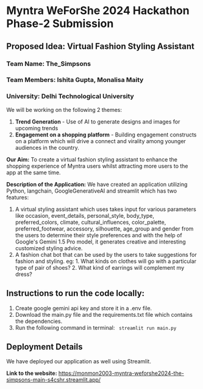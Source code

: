 # Myntra WeForShe 2024 Hackathon Phase-2 Submission
## Proposed Idea: Virtual Fashion Styling Assistant
### Team Name: The_Simpsons
### Team Members: Ishita Gupta, Monalisa Maity
### University: Delhi Technological University

We will be working on the following 2 themes:
1. **Trend Generation** - Use of AI to generate designs and images for upcoming trends
2. **Engagement on a shopping platform** - Building engagement constructs on a platform which will drive a connect and virality among younger audiences in the country.
     
**Our Aim:** 
To create a virtual fashion styling assistant to enhance the shopping experience of Myntra users whilst attracting more users to the app at the same time.
 
 **Description of the Application:**
 We have created an application utilizing Python, langchain, GoogleGenerativeAI and streamlit which has two features:
 1. A virtual styling assistant which uses takes input for various parameters like occasion, event_details, personal_style,
    body_type, preferred_colors, climate, cultural_influences, color_palette, preferred_footwear, accessory, silhouette, age_group and gender
    from the users to determine their style preferences and with the help of Google's Gemini 1.5 Pro model, it generates creative and interesting customized styling advice.
 2. A fashion chat bot that can be used by the users to take suggestions for fashion and styling.
    eg: 1. What kinds on clothes will go with a particular type of pair of shoes?
        2. What kind of earrings will complement my dress?
    
## Instructions to run the code locally:
1. Create google gemini api key and store it in a .env file.
2. Download the main.py file and the requirements.txt file which contains the dependencies.
3. Run the following command in terminal:
   ``` streamlit run main.py```
   
## Deployment Details
We have deployed our application as well using Streamlit.

**Link to the website:** https://monmon2003-myntra-weforshe2024-the-simpsons-main-s4cshr.streamlit.app/
